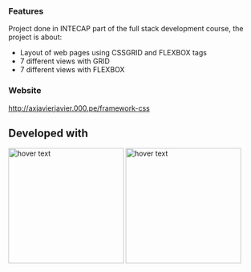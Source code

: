 ### Features
Project done in INTECAP part of the full stack development course, the project is about:

- Layout of web pages using CSSGRID and FLEXBOX tags
- 7 different views with GRID
- 7 different views with FLEXBOX

### Website

http://axjavierjavier.000.pe/framework-css

## Developed with
<p>
        <img src="https://i0.wp.com/css-tricks.com/wp-content/uploads/2021/01/html5-css3.jpg?resize=498%2C249&ssl=1" width="230" title="hover text">
  <img src="https://i0.wp.com/css-tricks.com/wp-content/uploads/2021/01/html5-css3.jpg?resize=498%2C249&ssl=1" width="230" title="hover text">
</p>
